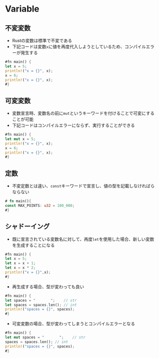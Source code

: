 # Variable 

## 不変変数

+ Rustの変数は標準で不変である
+ 下記コードは変数`x`に値を再度代入しようとしているため、コンパイルエラーが発生する
```rust
#fn main() {
let x = 5;
println!("x = {}", x);
x = 6;
println!("x = {}", x);
#}
```

## 可変変数

+ 変数宣言時、変数名の前に`mut`というキーワードを付けることで可変にすることが可能
+ 下記コードはコンパイルエラーにならず、実行することができる

```rust
#fn main() {
let mut x = 5;
println!("x = {}", x);
x = 6;
println!("x = {}", x);
#}
```

## 定数

+ 不変定数とは違い、`const`キーワードで宣言し、値の型を記載しなければらならない

```rust
# fn main(){
const MAX_POINTS: u32 = 100_000;
#}
```

## シャドーイング

+ 既に宣言されている変数名に対して、再度`let`を使用した場合、新しい変数を生成することになる

```rust
#fn main() {
let x = 5;
let x = x + 1;
let x = x * 2;
println!("x = {}",x);
#}
```

+ 再生成する場合、型が変わっても良い

```rust
#fn main() {
let spaces = "       ";    // str
let spaces = spaces.len(); // int
println!("spaces = {}", spaces);
#}
```

+ 可変変数の場合、型が変わってしまうとコンパイルエラーとなる

```rust
#fn main() {
let mut spaces = "       ";    // str
spaces = spaces.len(); // int
println!("spaces = {}", spaces);
#}
```

